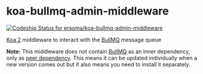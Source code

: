 # koa-bullmq-admin-middleware

[![Codeship Status for ersoma/koa-bullmq-admin-middleware](https://app.codeship.com/projects/c9e00330-0c6e-4d1f-ac3b-812c82d77d72/status?branch=master)](https://app.codeship.com/projects/422419)

[Koa 2](https://koajs.com/) middleware to interact with the [BullMQ](https://docs.bullmq.io/) message queue

**Note:** This middleware does not contain [BullMQ](https://github.com/taskforcesh/bullmq) as an inner dependency, only as [peer dependency](https://nodejs.org/es/blog/npm/peer-dependencies/). This means it can be updated individually when a new version comes out but it also means you need to install it separately.